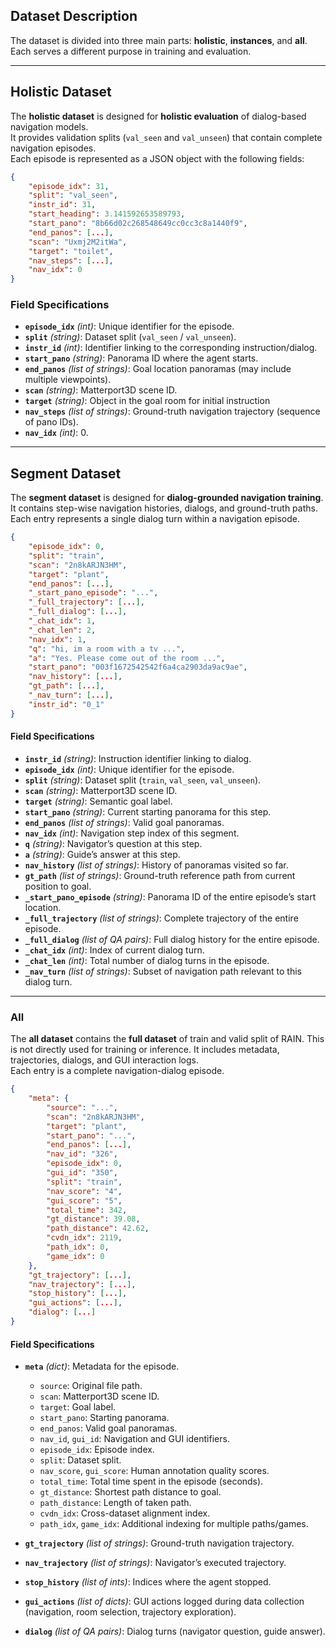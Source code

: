 ## Dataset Description

The dataset is divided into three main parts: **holistic**, **instances**, and **all**.  
Each serves a different purpose in training and evaluation.

---

##  Holistic Dataset

The **holistic dataset** is designed for **holistic evaluation** of dialog-based navigation models.  
It provides validation splits (`val_seen` and `val_unseen`) that contain complete navigation episodes.  
Each episode is represented as a JSON object with the following fields:

```json
{
    "episode_idx": 31,
    "split": "val_seen",
    "instr_id": 31,
    "start_heading": 3.141592653589793,
    "start_pano": "8b66d02c268548649cc0cc3c8a1440f9",
    "end_panos": [...],
    "scan": "Uxmj2M2itWa",
    "target": "toilet",
    "nav_steps": [...],
    "nav_idx": 0
}
```

### Field Specifications
- **`episode_idx`** *(int)*: Unique identifier for the episode.  
- **`split`** *(string)*: Dataset split (`val_seen` / `val_unseen`).  
- **`instr_id`** *(int)*: Identifier linking to the corresponding instruction/dialog.  
- **`start_pano`** *(string)*: Panorama ID where the agent starts.  
- **`end_panos`** *(list of strings)*: Goal location panoramas (may include multiple viewpoints).  
- **`scan`** *(string)*: Matterport3D scene ID.  
- **`target`** *(string)*: Object in the goal room for initial instruction  
- **`nav_steps`** *(list of strings)*: Ground-truth navigation trajectory (sequence of pano IDs).  
- **`nav_idx`** *(int)*: 0.  

---

## Segment Dataset

The **segment dataset** is designed for **dialog-grounded navigation training**.  
It contains step-wise navigation histories, dialogs, and ground-truth paths.  
Each entry represents a single dialog turn within a navigation episode.

```json
{
    "episode_idx": 0,
    "split": "train",
    "scan": "2n8kARJN3HM",
    "target": "plant",
    "end_panos": [...],
    "_start_pano_episode": "...",
    "_full_trajectory": [...],
    "_full_dialog": [...],
    "_chat_idx": 1,
    "_chat_len": 2,
    "nav_idx": 1,
    "q": "hi, im a room with a tv ...",
    "a": "Yes. Please come out of the room ...",
    "start_pano": "003f1672542542f6a4ca2903da9ac9ae",
    "nav_history": [...],
    "gt_path": [...],
    "_nav_turn": [...],
    "instr_id": "0_1"
}
```

#### Field Specifications
- **`instr_id`** *(string)*: Instruction identifier linking to dialog.  
- **`episode_idx`** *(int)*: Unique identifier for the episode.  
- **`split`** *(string)*: Dataset split (`train`, `val_seen`, `val_unseen`).  
- **`scan`** *(string)*: Matterport3D scene ID.  
- **`target`** *(string)*: Semantic goal label. 
- **`start_pano`** *(string)*: Current starting panorama for this step.  
- **`end_panos`** *(list of strings)*: Valid goal panoramas.  
- **`nav_idx`** *(int)*: Navigation step index of this segment.  
- **`q`** *(string)*: Navigator’s question at this step.  
- **`a`** *(string)*: Guide’s answer at this step.  
- **`nav_history`** *(list of strings)*: History of panoramas visited so far.  
- **`gt_path`** *(list of strings)*: Ground-truth reference path from current position to goal.  
- **`_start_pano_episode`** *(string)*: Panorama ID of the entire episode’s start location.  
- **`_full_trajectory`** *(list of strings)*: Complete trajectory of the entire episode.  
- **`_full_dialog`** *(list of QA pairs)*: Full dialog history for the entire episode.  
- **`_chat_idx`** *(int)*: Index of current dialog turn.  
- **`_chat_len`** *(int)*: Total number of dialog turns in the episode.  
- **`_nav_turn`** *(list of strings)*: Subset of navigation path relevant to this dialog turn.  
---

### All

The **all dataset** contains the **full dataset** of train and valid split of RAIN.
This is not directly used for training or inference. 
It includes metadata, trajectories, dialogs, and GUI interaction logs.  
Each entry is a complete navigation-dialog episode.
```json
{
    "meta": {
        "source": "...",
        "scan": "2n8kARJN3HM",
        "target": "plant",
        "start_pano": "...",
        "end_panos": [...],
        "nav_id": "326",
        "episode_idx": 0,
        "gui_id": "350",
        "split": "train",
        "nav_score": "4",
        "gui_score": "5",
        "total_time": 342,
        "gt_distance": 39.08,
        "path_distance": 42.62,
        "cvdn_idx": 2119,
        "path_idx": 0,
        "game_idx": 0
    },
    "gt_trajectory": [...],
    "nav_trajectory": [...],
    "stop_history": [...],
    "gui_actions": [...],
    "dialog": [...]
}
```

#### Field Specifications
- **`meta`** *(dict)*: Metadata for the episode.  
  - `source`: Original file path.  
  - `scan`: Matterport3D scene ID.  
  - `target`: Goal label.  
  - `start_pano`: Starting panorama.  
  - `end_panos`: Valid goal panoramas.  
  - `nav_id`, `gui_id`: Navigation and GUI identifiers.  
  - `episode_idx`: Episode index.  
  - `split`: Dataset split.  
  - `nav_score`, `gui_score`: Human annotation quality scores.  
  - `total_time`: Total time spent in the episode (seconds).  
  - `gt_distance`: Shortest path distance to goal.  
  - `path_distance`: Length of taken path.  
  - `cvdn_idx`: Cross-dataset alignment index.  
  - `path_idx`, `game_idx`: Additional indexing for multiple paths/games.  

- **`gt_trajectory`** *(list of strings)*: Ground-truth navigation trajectory.  
- **`nav_trajectory`** *(list of strings)*: Navigator’s executed trajectory.  
- **`stop_history`** *(list of ints)*: Indices where the agent stopped.  
- **`gui_actions`** *(list of dicts)*: GUI actions logged during data collection (navigation, room selection, trajectory exploration).  
- **`dialog`** *(list of QA pairs)*: Dialog turns (navigator question, guide answer).  
